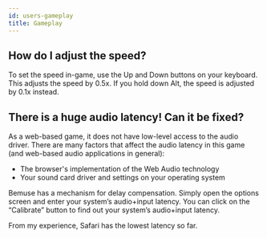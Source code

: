 ```yaml
---
id: users-gameplay
title: Gameplay
---
```


## How do I adjust the speed?

To set the speed in-game, use the Up and Down buttons on your keyboard.
This adjusts the speed by 0.5x. If you hold down Alt, the speed is
adjusted by 0.1x instead.

## There is a huge audio latency\! Can it be fixed?

As a web-based game, it does not have low-level access to the audio
driver. There are many factors that affect the audio latency in this
game (and web-based audio applications in general):

  - The browser's implementation of the Web Audio technology
  - Your sound card driver and settings on your operating system

Bemuse has a mechanism for delay compensation. Simply open the options
screen and enter your system’s audio+input latency. You can click on the
“Calibrate” button to find out your system’s audio+input latency.

From my experience, Safari has the lowest latency so far.
